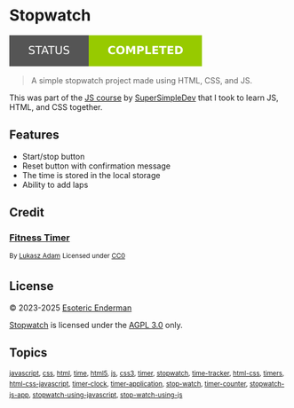 # Stopwatch

[![Project status: completed](./assets/images/badges/status.svg)](./)

> A simple stopwatch project made using HTML, CSS, and JS.

This was part of the [JS course](https://www.youtube.com/watch?v=SBmSRK3feww) by [SuperSimpleDev](https://www.youtube.com/@SuperSimpleDev) that I took to learn JS, HTML, and CSS together.

## Features

- Start/stop button
- Reset button with confirmation message
- The time is stored in the local storage
- Ability to add laps

## Credit

### [Fitness Timer](https://iconduck.com/illustrations/107976/fitness-timer)

<sup>By [Lukasz Adam](https://lukaszadam.com/)</sup>
<sup>Licensed under [CC0](https://creativecommons.org/publicdomain/zero/1.0/)</sup>

## License

© 2023-2025 [Esoteric Enderman](https://enderman.dev)
 
[Stopwatch](./) is licensed under the [AGPL 3.0](./LICENSE) only.

## Topics

<sup>[javascript](https://github.com/topics/javascript), [css](https://github.com/topics/css), [html](https://github.com/topics/html), [time](https://github.com/topics/time), [html5](https://github.com/topics/html5), [js](https://github.com/topics/js), [css3](https://github.com/topics/css3), [timer](https://github.com/topics/timer), [stopwatch](https://github.com/topics/stopwatch), [time-tracker](https://github.com/topics/time-tracker), [html-css](https://github.com/topics/html-css), [timers](https://github.com/topics/timers), [html-css-javascript](https://github.com/topics/html-css-javascript), [timer-clock](https://github.com/topics/timer-clock), [timer-application](https://github.com/topics/timer-application), [stop-watch](https://github.com/topics/stop-watch), [timer-counter](https://github.com/topics/timer-counter), [stopwatch-js-app](https://github.com/topics/stopwatch-js-app), [stopwatch-using-javascript](https://github.com/topics/stopwatch-using-javascript), [stop-watch-using-js](https://github.com/topics/stop-watch-using-js)</sup>
